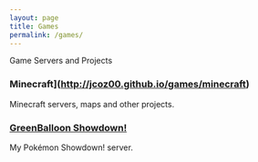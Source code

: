 ```yaml
---
layout: page
title: Games
permalink: /games/
---
```


Game Servers and Projects

### Minecraft](http://jcoz00.github.io/games/minecraft)

Minecraft servers, maps and other projects.

### [GreenBalloon Showdown!](http://greenballoon.psim.us)

My Pokémon Showdown! server.
